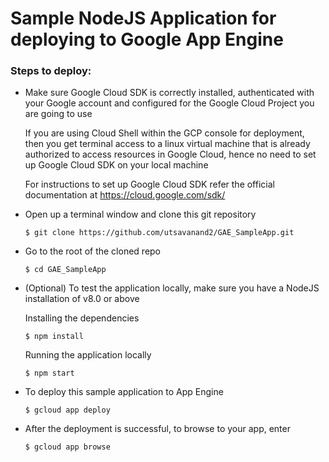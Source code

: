 #   Sample NodeJS Application for deploying to Google App Engine


###   Steps to deploy:
*   Make sure Google Cloud SDK is correctly installed, authenticated with your Google account and configured for the Google Cloud Project you are going to use

    If you are using Cloud Shell within the GCP console for deployment, then you get terminal access to a linux virtual machine that is already authorized to access resources in Google Cloud, hence no need to set up Google Cloud SDK on your local machine

    For instructions to set up Google Cloud SDK refer the official documentation at 
    https://cloud.google.com/sdk/

*   Open up a terminal window and clone this git repository 
    ```
    $ git clone https://github.com/utsavanand2/GAE_SampleApp.git

    ```
*   Go to the root of the cloned repo
    ```
    $ cd GAE_SampleApp
    ```

*   (Optional) To test the application locally, make sure you have a NodeJS installation of v8.0 or above

    Installing the dependencies
    ```
    $ npm install
    ```
    Running the application locally
    ```
    $ npm start
    ```

*   To deploy this sample application to App Engine
    ```
    $ gcloud app deploy
    ```

*   After the deployment is successful, to browse to your app, enter
    ```
    $ gcloud app browse
    ```